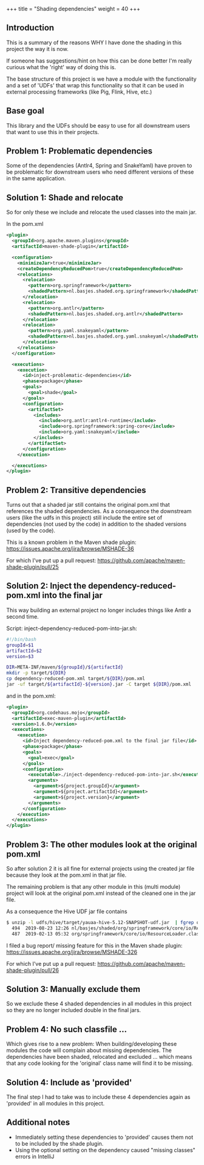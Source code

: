 +++
title = "Shading dependencies"
weight = 40
+++
## Introduction
This is a summary of the reasons WHY I have done the shading in this project the way it is now.

If someone has suggestions/hint on how this can be done better I'm really curious what the 'right' way of doing this is.

The base structure of this project is we have a module with the functionality and a set of 'UDFs'
that wrap this functionality so that it can be used in external processing frameworks (like Pig, Flink, Hive, etc.)

## Base goal
This library and the UDFs should be easy to use for all downstream users that want to use this in their projects.

## Problem 1: Problematic dependencies
Some of the dependencies (Antlr4, Spring and SnakeYaml) have proven to be problematic
for downstream users who need different versions of these in the same application.

## Solution 1: Shade and relocate
So for only these we include and relocate the used classes into the main jar.

In the pom.xml

```xml
<plugin>
  <groupId>org.apache.maven.plugins</groupId>
  <artifactId>maven-shade-plugin</artifactId>

  <configuration>
    <minimizeJar>true</minimizeJar>
    <createDependencyReducedPom>true</createDependencyReducedPom>
    <relocations>
      <relocation>
        <pattern>org.springframework</pattern>
        <shadedPattern>nl.basjes.shaded.org.springframework</shadedPattern>
      </relocation>
      <relocation>
        <pattern>org.antlr</pattern>
        <shadedPattern>nl.basjes.shaded.org.antlr</shadedPattern>
      </relocation>
      <relocation>
        <pattern>org.yaml.snakeyaml</pattern>
        <shadedPattern>nl.basjes.shaded.org.yaml.snakeyaml</shadedPattern>
      </relocation>
    </relocations>
  </configuration>

  <executions>
    <execution>
      <id>inject-problematic-dependencies</id>
      <phase>package</phase>
      <goals>
        <goal>shade</goal>
      </goals>
      <configuration>
        <artifactSet>
          <includes>
            <include>org.antlr:antlr4-runtime</include>
            <include>org.springframework:spring-core</include>
            <include>org.yaml:snakeyaml</include>
          </includes>
        </artifactSet>
      </configuration>
    </execution>

  </executions>
</plugin>
```

## Problem 2: Transitive dependencies
Turns out that a shaded jar still contains the original pom.xml that references the shaded dependencies.
As a consequence the downstream users (like the udfs in this project) still include the entire set of
dependencies (not used by the code) in addition to the shaded versions (used by the code).

This is a known problem in the Maven shade plugin: https://issues.apache.org/jira/browse/MSHADE-36

For which I've put up a pull request: https://github.com/apache/maven-shade-plugin/pull/25

## Solution 2: Inject the dependency-reduced-pom.xml into the final jar
This way building an external project no longer includes things like Antlr a second time.

Script: inject-dependency-reduced-pom-into-jar.sh:

```bash
#!/bin/bash
groupId=$1
artifactId=$2
version=$3

DIR=META-INF/maven/${groupId}/${artifactId}
mkdir -p target/${DIR}
cp dependency-reduced-pom.xml target/${DIR}/pom.xml
jar -uf target/${artifactId}-${version}.jar -C target ${DIR}/pom.xml
```

and in the pom.xml:

```xml
<plugin>
  <groupId>org.codehaus.mojo</groupId>
  <artifactId>exec-maven-plugin</artifactId>
  <version>1.6.0</version>
  <executions>
    <execution>
      <id>Inject dependency-reduced-pom.xml to the final jar file</id>
      <phase>package</phase>
      <goals>
        <goal>exec</goal>
      </goals>
      <configuration>
        <executable>./inject-dependency-reduced-pom-into-jar.sh</executable>
        <arguments>
          <argument>${project.groupId}</argument>
          <argument>${project.artifactId}</argument>
          <argument>${project.version}</argument>
        </arguments>
      </configuration>
    </execution>
  </executions>
</plugin>
```

## Problem 3: The other modules look at the original pom.xml
So after solution 2 it is all fine for external projects using the created jar file because they look at
the pom.xml in that jar file.

The remaining problem is that any other module in this (multi module) project will look at the original pom.xml
instead of the cleaned one in the jar file.

As a consequence the Hive UDF jar file contains

```bash
$ unzip -l udfs/hive/target/yauaa-hive-5.12-SNAPSHOT-udf.jar  | fgrep org/springframework/core/io/ResourceLoader.class
  494  2019-08-23 12:26 nl/basjes/shaded/org/springframework/core/io/ResourceLoader.class
  487  2019-02-13 05:32 org/springframework/core/io/ResourceLoader.class
```
I filed a bug report/ missing feature for this in the Maven shade plugin: https://issues.apache.org/jira/browse/MSHADE-326

For which I've put up a pull request: https://github.com/apache/maven-shade-plugin/pull/26

## Solution 3: Manually exclude them
So we exclude these 4 shaded dependencies in all modules in this project so they are no longer included double in the final jars.

## Problem 4: No such classfile ...
Which gives rise to a new problem: When building/developing these modules the code will complain about missing dependencies.
The dependencies have been shaded, relocated and excluded ... which means that any code looking for the 'original'
class name will find it to be missing.

## Solution 4: Include as 'provided'
The final step I had to take was to include these 4 dependencies again as 'provided' in all modules in this project.

## Additional notes
- Immediately setting these dependencies to 'provided' causes them not to be included by the shade plugin.
- Using the optional setting on the dependency caused "missing classes" errors in IntelliJ
